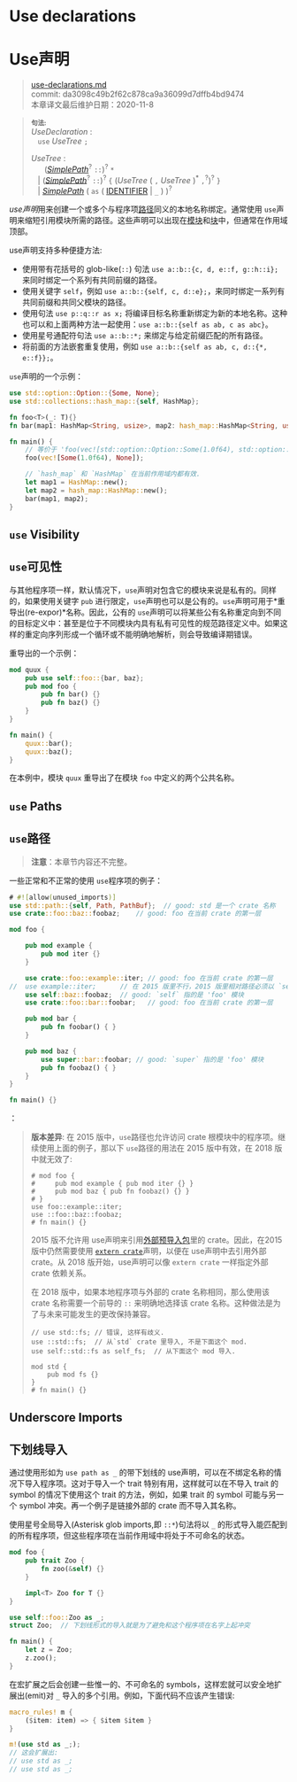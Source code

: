 # Use declarations
# Use声明

>[use-declarations.md](https://github.com/rust-lang/reference/blob/master/src/items/use-declarations.md)\
>commit: da3098c49b2f62c878ca9a36099d7dffb4bd9474 \
>本章译文最后维护日期：2020-11-8

> **<sup>句法:</sup>**\
> _UseDeclaration_ :\
> &nbsp;&nbsp; `use` _UseTree_ `;`
>
> _UseTree_ :\
> &nbsp;&nbsp; &nbsp;&nbsp; ([_SimplePath_]<sup>?</sup> `::`)<sup>?</sup> `*`\
> &nbsp;&nbsp; | ([_SimplePath_]<sup>?</sup> `::`)<sup>?</sup> `{` (_UseTree_ ( `,`  _UseTree_ )<sup>\*</sup> `,`<sup>?</sup>)<sup>?</sup> `}`\
> &nbsp;&nbsp; | [_SimplePath_]&nbsp;( `as` ( [IDENTIFIER] | `_` ) )<sup>?</sup>

*use声明*用来创建一个或多个与程序项[路径][path]同义的本地名称绑定。通常使用 `use`声明来缩短引用模块所需的路径。这些声明可以出现在[模块][modules]和[块][blocks]中，但通常在作用域顶部。

[path]: ../paths.md
[modules]: modules.md
[blocks]: ../expressions/block-expr.md

use声明支持多种便捷方法:

* 使用带有花括号的 glob-like(`::`) 句法 `use a::b::{c, d, e::f, g::h::i};` 来同时绑定一个系列有共同前缀的路径。
* 使用关键字 `self`，例如 `use a::b::{self, c, d::e};`，来同时绑定一系列有共同前缀和共同父模块的路径。
* 使用句法 `use p::q::r as x;` 将编译目标名称重新绑定为新的本地名称。这种也可以和上面两种方法一起使用：`use a::b::{self as ab, c as abc}`。
* 使用星号通配符句法 `use a::b::*;` 来绑定与给定前缀匹配的所有路径。
* 将前面的方法嵌套重复使用，例如 `use a::b::{self as ab, c, d::{*, e::f}};`。

`use`声明的一个示例：

```rust
use std::option::Option::{Some, None};
use std::collections::hash_map::{self, HashMap};

fn foo<T>(_: T){}
fn bar(map1: HashMap<String, usize>, map2: hash_map::HashMap<String, usize>){}

fn main() {
    // 等价于 'foo(vec![std::option::Option::Some(1.0f64), std::option::Option::None]);'
    foo(vec![Some(1.0f64), None]);

    // `hash_map` 和 `HashMap` 在当前作用域内都有效.
    let map1 = HashMap::new();
    let map2 = hash_map::HashMap::new();
    bar(map1, map2);
}
```

## `use` Visibility
## `use`可见性

与其他程序项一样，默认情况下，`use`声明对包含它的模块来说是私有的。同样的，如果使用关键字 `pub` 进行限定，`use`声明也可以是公有的。`use`声明可用于*重导出(re-expor)*名称。因此，公有的 `use`声明可以将某些公有名称重定向到不同的目标定义中：甚至是位于不同模块内具有私有可见性的规范路径定义中。如果这样的重定向序列形成一个循环或不能明确地解析，则会导致编译期错误。

重导出的一个示例：

```rust
mod quux {
    pub use self::foo::{bar, baz};
    pub mod foo {
        pub fn bar() {}
        pub fn baz() {}
    }
}

fn main() {
    quux::bar();
    quux::baz();
}
```

在本例中，模块 `quux` 重导出了在模块 `foo` 中定义的两个公共名称。

## `use` Paths
## `use`路径

> **注意**：本章节内容还不完整。

一些正常和不正常的使用 `use`程序项的例子：
<!-- 注意: 这个例子在 2015 版或 2018 版都能正常工作。 -->

```rust
# #![allow(unused_imports)]
use std::path::{self, Path, PathBuf};  // good: std 是一个 crate 名称
use crate::foo::baz::foobaz;    // good: foo 在当前 crate 的第一层

mod foo {

    pub mod example {
        pub mod iter {}
    }

    use crate::foo::example::iter; // good: foo 在当前 crate 的第一层
//  use example::iter;      // 在 2015 版里不行，2015 版里相对路径必须以 `self` 开头; 2018 版这样写没问题
    use self::baz::foobaz;  // good: `self` 指的是 'foo' 模块
    use crate::foo::bar::foobar;   // good: foo 在当前 crate 的第一层

    pub mod bar {
        pub fn foobar() { }
    }

    pub mod baz {
        use super::bar::foobar; // good: `super` 指的是 'foo' 模块
        pub fn foobaz() { }
    }
}

fn main() {}
```
：
> **版本差异**: 在 2015 版中，`use`路径也允许访问 crate 根模块中的程序项。继续使用上面的例子，那以下 `use`路径的用法在 2015 版中有效，在 2018 版中就无效了:
>
> ```rust,edition2015
> # mod foo {
> #     pub mod example { pub mod iter {} }
> #     pub mod baz { pub fn foobaz() {} }
> # }
> use foo::example::iter;
> use ::foo::baz::foobaz;
> # fn main() {}
> ```
>
> 2015 版不允许用 use声明来引用[外部预导入包][extern prelude]里的 crate。因此，在2015 版中仍然需要使用 [`extern crate`]声明，以便在 use声明中去引用外部 crate。从 2018 版开始，use声明可以像 `extern crate` 一样指定外部 crate 依赖关系。
>
> 在 2018 版中，如果本地程序项与外部的 crate 名称相同，那么使用该 crate 名称需要一个前导的 `::` 来明确地选择该 crate 名称。这种做法是为了与未来可能发生的更改保持兼容。<!-- uniform_paths future-proofing -->
>
> ```rust,edition2018
> // use std::fs; // 错误, 这样有歧义.
> use ::std::fs;  // 从`std` crate 里导入, 不是下面这个 mod.
> use self::std::fs as self_fs;  // 从下面这个 mod 导入.
>
> mod std {
>     pub mod fs {}
> }
> # fn main() {}
> ```

## Underscore Imports
## 下划线导入

通过使用形如为 `use path as _` 的带下划线的 use声明，可以在不绑定名称的情况下导入程序项。这对于导入一个 trait 特别有用，这样就可以在不导入 trait 的 symbol 的情况下使用这个 trait 的方法，例如，如果 trait 的 symbol 可能与另一个 symbol 冲突。再一个例子是链接外部的 crate 而不导入其名称。

使用星号全局导入(Asterisk glob imports,即 `::*`)句法将以 `_` 的形式导入能匹配到的所有程序项，但这些程序项在当前作用域中将处于不可命名的状态。
```rust
mod foo {
    pub trait Zoo {
        fn zoo(&self) {}
    }

    impl<T> Zoo for T {}
}

use self::foo::Zoo as _;
struct Zoo;  // 下划线形式的导入就是为了避免和这个程序项在名字上起冲突

fn main() {
    let z = Zoo;
    z.zoo();
}
```

在宏扩展之后会创建一些惟一的、不可命名的 symbols，这样宏就可以安全地扩展出(emit)对 `_` 导入的多个引用。例如，下面代码不应该产生错误:

```rust
macro_rules! m {
    ($item: item) => { $item $item }
}

m!(use std as _;);
// 这会扩展出:
// use std as _;
// use std as _;
```

[IDENTIFIER]: ../identifiers.md
[_SimplePath_]: ../paths.md#simple-paths
[`extern crate`]: extern-crates.md
[extern prelude]: extern-crates.md#extern-prelude
[path qualifiers]: ../paths.md#path-qualifiers

<!-- 2020-11-12-->
<!-- checked -->
